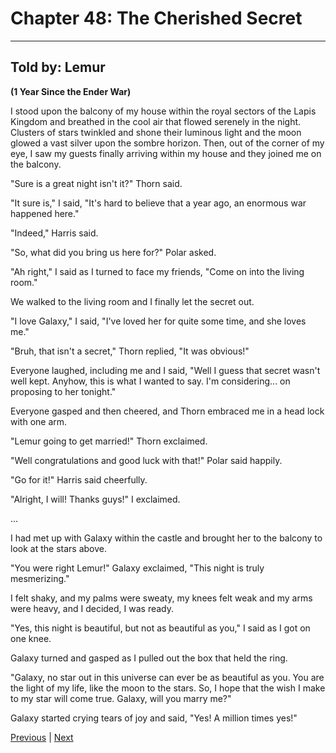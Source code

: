 # Chapter 48: The Cherished Secret
---

## Told by: Lemur

**(1 Year Since the Ender War)**

I stood upon the balcony of my house within the royal sectors of the Lapis Kingdom and breathed in the cool air that flowed serenely in the night. Clusters of stars twinkled and shone their luminous light and the moon glowed a vast silver upon the sombre horizon. Then, out of the corner of my eye, I saw my guests finally arriving within my house and they joined me on the balcony.

"Sure is a great night isn't it?" Thorn said.

"It sure is," I said, "It's hard to believe that a year ago, an enormous war happened here."

"Indeed," Harris said.

"So, what did you bring us here for?" Polar asked.

"Ah right," I said as I turned to face my friends, "Come on into the living room."

We walked to the living room and I finally let the secret out.

"I love Galaxy," I said, "I've loved her for quite some time, and she loves me."

"Bruh, that isn't a secret," Thorn replied, "It was obvious!"

Everyone laughed, including me and I said, "Well I guess that secret wasn't well kept. Anyhow, this is what I wanted to say. I'm considering... on proposing to her tonight."

Everyone gasped and then cheered, and Thorn embraced me in a head lock with one arm.

"Lemur going to get married!" Thorn exclaimed.

"Well congratulations and good luck with that!" Polar said happily.

"Go for it!" Harris said cheerfully.

"Alright, I will! Thanks guys!" I exclaimed.

...

I had met up with Galaxy within the castle and brought her to the balcony to look at the stars above.

"You were right Lemur!" Galaxy exclaimed, "This night is truly mesmerizing."

I felt shaky, and my palms were sweaty, my knees felt weak and my arms were heavy, and I decided, I was ready.

"Yes, this night is beautiful, but not as beautiful as you," I said as I got on one knee.

Galaxy turned and gasped as I pulled out the box that held the ring.

"Galaxy, no star out in this universe can ever be as beautiful as you. You are the light of my life, like the moon to the stars. So, I hope that the wish I make to my star will come true. Galaxy, will you marry me?"

Galaxy started crying tears of joy and said, "Yes! A million times yes!"





[Previous](https://lemurkolachnik.github.io/Legend-of-Lemur/pages/book_1_chapters/47) | [Next](https://lemurkolachnik.github.io/Legend-of-Lemur/pages/book_1_chapters/49)

